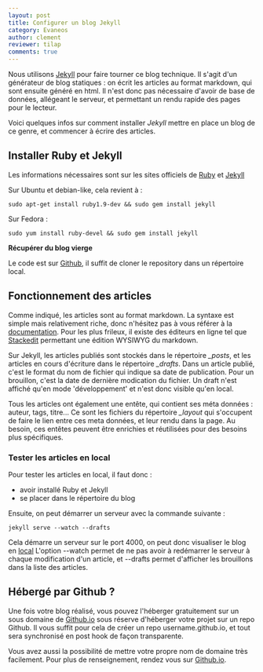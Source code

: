 ```yaml
---
layout: post
title: Configurer un blog Jekyll
category: Evaneos
author: clement
reviewer: tilap
comments: true
---
```

Nous utilisons [Jekyll](http://jekyllrb.com) pour faire tourner ce blog technique. Il s'agit d'un générateur de blog statiques : on écrit les articles au format markdown, qui sont ensuite généré en html. Il n'est donc pas nécessaire d'avoir de base de données, allégeant le serveur, et permettant un rendu rapide des pages pour le lecteur.

Voici quelques infos sur comment installer *Jekyll* mettre en place un blog de ce genre, et commencer à écrire des articles.

## Installer Ruby et Jekyll

Les informations nécessaires sont sur les sites officiels de [Ruby](https://www.ruby-lang.org/fr/downloads/) et [Jekyll](http://jekyllrb.com/docs/installation/)

Sur Ubuntu et debian-like, cela revient à :

    sudo apt-get install ruby1.9-dev && sudo gem install jekyll

Sur Fedora :

    sudo yum install ruby-devel && sudo gem install jekyll

**Récupérer du blog vierge**

Le code est sur [Github](https://github.com/Evaneos/Evaneos.github.io), il suffit de cloner le repository dans un répertoire local.

## Fonctionnement des articles

Comme indiqué, les articles sont au format markdown. La syntaxe est simple mais relativement riche, donc n'hésitez pas à vous référer à la [documentation](http://daringfireball.net/projects/markdown/syntax). Pour les plus frileux, il existe des éditeurs en ligne tel que [Stackedit](https://stackedit.io/) permettant une édition WYSIWYG du markdown.

Sur Jekyll, les articles publiés sont stockés dans le répertoire *_posts*, et les articles en cours d'écriture dans le répertoire *_drafts*.
Dans un article publié, c'est le format du nom de fichier qui indique sa date de publication. Pour un brouillon, c'est la date de dernière modication du fichier. Un draft n'est affiché qu'en mode 'développement' et n'est donc visible qu'en local.

Tous les articles ont également une entête, qui contient ses méta données : auteur, tags, titre... Ce sont les fichiers du répertoire *_layout* qui s'occupent de faire le lien entre ces meta données, et leur rendu dans la page. Au besoin, ces entêtes peuvent être enrichies et réutilisées pour des besoins plus spécifiques.

### Tester les articles en local

Pour tester les articles en local, il faut donc :

- avoir installé Ruby et Jekyll
- se placer dans le répertoire du blog

Ensuite, on peut démarrer un serveur avec la commande suivante :

    jekyll serve --watch --drafts

Cela démarre un serveur sur le port 4000, on peut donc visualiser le blog en [local](http://localhost:4000/)
L'option --watch permet de ne pas avoir à redémarrer le serveur à chaque modification d'un article, et --drafts permet d'afficher les brouillons dans la liste des articles.

## Hébergé par Github ?

Une fois votre blog réalisé, vous pouvez l'héberger gratuitement sur un sous domaine de [Github.io](http://github.io/) sous réserve d'héberger votre projet sur un repo Github. Il vous suffit pour cela de créer un repo username.github.io, et tout sera synchronisé en post hook de façon transparente.

Vous avez aussi la possibilité de mettre votre propre nom de domaine très facilement. Pour plus de renseignement, rendez vous sur [Github.io](http://github.io/).

